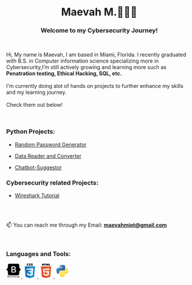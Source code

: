 <h1 align="center">Maevah M.👩🏽‍💻</h1>
<h3 align="center">Welcome to my Cybersecurity Journey!</h3>
<br>

Hi, My name is Maevah, I am based in Miami, Florida. I recently graduated with B.S. in Computer information science specializing more in Cybersecurity,I’m still actively growing and learning more such as **Penatration testing, Ethical Hacking, SQL, etc.**
<br> 
<br>
I'm currently doing alot of hands on projects to further enhance my skills and my learning journey.
<br>
<br>
Check them out below!

<br>

<h3 align="left"> Python Projects: </h3>

- [Random Password Generator](https://github.com/MiotLGMaevah/Random-Password-Generator-)

- [Data Reader and Converter](https://github.com/MiotLGMaevah/Read)

- [Chatbot-Suggestor](https://github.com/MiotLGMaevah/Chatbot-suggestor)

<h3 align="left"> Cybersecurity related Projects:</h3>

- [Wireshark Tutorial](https://github.com/MiotLGMaevah/Wireshark-Video)

<br> 
<br>

📫 You can reach me through my Email: **maevahmiot@gmail.com**

<br>

<a src="https://raw.githubusercontent.com/rahuldkjain/github-profile-readme-generator/master/src/images/icons/Social/linked-in-alt.svg" alt="maevah miot" height="30" width="40" /></a>
</p>

<h3 align="left">Languages and Tools:</h3>
<p align="left"> <a href="https://getbootstrap.com" target="_blank" rel="noreferrer"> <img src="https://raw.githubusercontent.com/devicons/devicon/master/icons/bootstrap/bootstrap-plain-wordmark.svg" alt="bootstrap" width="40" height="40"/> </a> <a href="https://www.w3schools.com/css/" target="_blank" rel="noreferrer"> <img src="https://raw.githubusercontent.com/devicons/devicon/master/icons/css3/css3-original-wordmark.svg" alt="css3" width="40" height="40"/> </a> <a href="https://www.w3.org/html/" target="_blank" rel="noreferrer"> <img src="https://raw.githubusercontent.com/devicons/devicon/master/icons/html5/html5-original-wordmark.svg" alt="html5" width="40" height="40"/> </a> <a href="https://www.python.org" target="_blank" rel="noreferrer"> <img src="https://raw.githubusercontent.com/devicons/devicon/master/icons/python/python-original.svg" alt="python" width="40" height="40"/> </a> </p>
